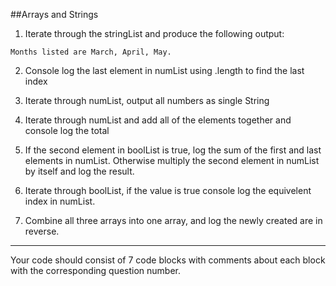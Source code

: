 ##Arrays and Strings

1)  Iterate through the stringList and produce the following output:

``Months listed are March, April, May.``

2)  Console log the last element in numList using .length to find the last index

3)  Iterate through numList, output all numbers as single String

4)  Iterate through numList and add all of the elements together and console log the total

5) If the second element in boolList is true, log the sum of the first and last elements in numList. Otherwise multiply the second element in numList by itself and log the result.

6) Iterate through boolList, if the value is true console log the equivelent index in numList.

7) Combine all three arrays into one array, and log the newly created are in reverse. 
   
***
   
Your code should consist of 7 code blocks with comments about each block with the corresponding question number.

